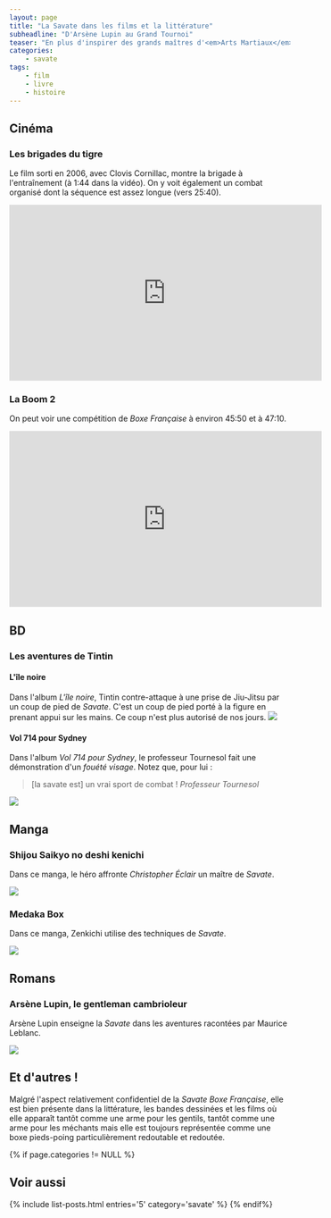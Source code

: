 ```yaml
---
layout: page
title: "La Savate dans les films et la littérature"
subheadline: "D'Arsène Lupin au Grand Tournoi"
teaser: "En plus d'inspirer des grands maîtres d'<em>Arts Martiaux</em>, la <em>Savate Boxe Française</em> a également inspiré de grands auteurs."
categories:
    - savate
tags:
    - film
    - livre
    - histoire
---
```


## Cinéma

### Les brigades du tigre
Le film sorti en 2006, avec Clovis Cornillac, montre la brigade à l'entraînement (à 1:44 dans la vidéo). On y voit également un combat organisé dont la séquence est assez longue (vers 25:40).

<div class="flex-video">
  <iframe width="560" height="315" src="https://www.youtube.com/embed/meftVrpY3m8#t=1m44s" frameborder="0" allowfullscreen></iframe>
</div>

### La Boom 2
On peut voir une compétition de *Boxe Française* à environ 45:50 et à 47:10.

<div class="flex-video">
  <iframe width="560" height="315" src="https://www.youtube.com/embed/faHaVYe9yFw" frameborder="0" allowfullscreen></iframe>
</div>

## BD

### Les aventures de Tintin

#### L'île noire

Dans l'album *L'île noire*, Tintin contre-attaque à une prise de Jiu-Jitsu par un coup de pied de *Savate*. C'est un coup de pied porté à la figure en prenant appui sur les mains. Ce coup n'est plus autorisé de nos jours.
<img class="t60" src="{{ site.urlimg }}/fiction/ile noire.png">

#### Vol 714 pour Sydney

 Dans l'album *Vol 714 pour Sydney*, le professeur Tournesol fait une démonstration d'un *fouété visage*. Notez que, pour lui :
 
 > [la savate est] un vrai sport de combat !
 <cite>Professeur Tournesol</cite>

<img class="t60" src="{{ site.urlimg }}/fiction/Vol 714 pour Sydney.png">

## Manga

### Shijou Saikyo no deshi kenichi

Dans ce manga, le héro affronte *Christopher Éclair* un maître de *Savate*.

<img class="t60" src="{{ site.urlimg }}/fiction/Shijou Saikyo no deshi kenichi.png">

###  Medaka Box

Dans ce manga, Zenkichi utilise des techniques de *Savate*.

<img class="t60" src="{{ site.urlimg }}/fiction/Zenkichi.jpg">

## Romans

### Arsène Lupin, le gentleman cambrioleur
Arsène Lupin enseigne la *Savate* dans les aventures racontées par Maurice Leblanc.

<img class="t60" src="{{ site.urlimg }}/fiction/ArseneLupin.jpg">

## Et d'autres !

Malgré l'aspect relativement confidentiel de la *Savate Boxe Française*, elle est bien présente dans la littérature, les bandes dessinées et les films où elle apparaît tantôt comme une arme pour les gentils, tantôt comme une arme pour les méchants mais elle est toujours représentée comme une boxe pieds-poing particulièrement redoutable et redoutée.

{% if page.categories != NULL %}
## Voir aussi
{% include list-posts.html entries='5' category='savate' %}
{% endif%}